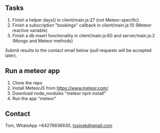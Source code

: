 ## Tasks

1. Finish a helper days() in client/main.js:27 (not Meteor-specific)
2. Finish a subscription "bookings" callback in client/main.js:10 (Meteor reactive variable)
3. Finish a db insert functionality in client/main.js:60 and server/main.js:2 (Mongo and Meteor methods)

Submit results to the contact email below (pull requests will be accepted later).

## Run a meteor app

1. Clone the repo
2. Install MeteorJS from https://www.meteor.com/
3. Download node_modules "meteor npm install"
4. Run the app "meteor"

## Contact

Tom, WhatsApp +64278836830, tosinek@gmail.com

